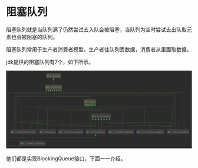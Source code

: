 # 阻塞队列

阻塞队列就是当队列满了仍然尝试去入队会被阻塞，当队列为空时尝试去出队取元素也会被阻塞的队列。

阻塞队列常用于生产者消费者模型，生产者往队列丢数据，消费者从里面取数据。

jdk提供的阻塞队列有7个，如下所示。

![BlockingQueue体系](images/BlockingQueue体系.png)

他们都是实现BlockingQueue接口，下面一一介绍。
